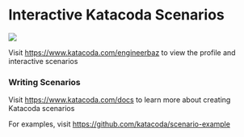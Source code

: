# Interactive Katacoda Scenarios

[![](http://shields.katacoda.com/katacoda/engineerbaz/count.svg)](https://www.katacoda.com/engineerbaz "Get your profile on Katacoda.com")

Visit https://www.katacoda.com/engineerbaz to view the profile and interactive scenarios

### Writing Scenarios
Visit https://www.katacoda.com/docs to learn more about creating Katacoda scenarios

For examples, visit https://github.com/katacoda/scenario-example
